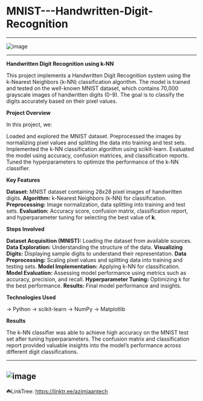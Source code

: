 # MNIST---Handwritten-Digit-Recognition

----------

![image](https://github.com/user-attachments/assets/20e725b4-0074-47f1-9d49-5ce4843aa542)

----------

**Handwritten Digit Recognition using k-NN**

This project implements a Handwritten Digit Recognition system using the k-Nearest Neighbors (k-NN) classification algorithm. The model is trained and tested on the well-known MNIST dataset, which contains 70,000 grayscale images of handwritten digits (0-9). The goal is to classify the digits accurately based on their pixel values.

**Project Overview**

In this project, we:

Loaded and explored the MNIST dataset.
Preprocessed the images by normalizing pixel values and splitting the data into training and test sets.
Implemented the k-NN classification algorithm using scikit-learn.
Evaluated the model using accuracy, confusion matrices, and classification reports.
Tuned the hyperparameters to optimize the performance of the k-NN classifier.

**Key Features**

**Dataset:** MNIST dataset containing 28x28 pixel images of handwritten digits.
**Algorithm:** k-Nearest Neighbors (k-NN) for classification.
**Preprocessing:** Image normalization, data splitting into training and test sets.
**Evaluation:** Accuracy score, confusion matrix, classification report, and hyperparameter tuning for selecting the best value of **k**.

**Steps Involved**

**Dataset Acquisition (MNIST):** Loading the dataset from available sources.
**Data Exploration:** Understanding the structure of the data.
**Visualizing Digits:** Displaying sample digits to understand their representation.
**Data Preprocessing:** Scaling pixel values and splitting data into training and testing sets.
**Model Implementation:** Applying k-NN for classification.
**Model Evaluation:** Assessing model performance using metrics such as accuracy, precision, and recall.
**Hyperparameter Tuning:** Optimizing k for the best performance.
**Results:** Final model performance and insights.

**Technologies Used**

-> Python
-> scikit-learn
-> NumPy
-> Matplotlib

**Results**

The k-NN classifier was able to achieve high accuracy on the MNIST test set after tuning hyperparameters. The confusion matrix and classification report provided valuable insights into the model’s performance across different digit classifications.


--------
![image](https://github.com/user-attachments/assets/610623a2-4266-424a-9353-7426334fe18f)
--------
☘️LinkTree: https://linktr.ee/azimjaantech


